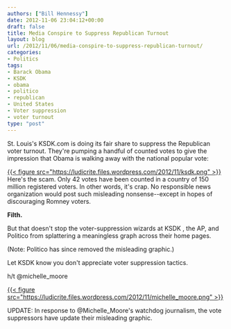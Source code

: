 ```yaml
---
authors: ["Bill Hennessy"]
date: 2012-11-06 23:04:12+00:00
draft: false
title: Media Conspire to Suppress Republican Turnout
layout: blog
url: /2012/11/06/media-conspire-to-suppress-republican-turnout/
categories:
- Politics
tags:
- Barack Obama
- KSDK
- obama
- politico
- republican
- United States
- Voter suppression
- voter turnout
type: "post"
---
```


St. Louis's KSDK.com is doing its fair share to suppress the Republican voter turnout. They're pumping a handful of counted votes to give the impression that Obama is walking away with the national popular vote:

[{{< figure src="https://ludicrite.files.wordpress.com/2012/11/ksdk.png" >}}
](https://ludicrite.files.wordpress.com/2012/11/ksdk.png)Here's the scam. Only 42 votes have been counted in a country of 150 million registered voters. In other words, it's crap. No responsible news organization would post such misleading nonsense--except in hopes of discouraging Romney voters.

**Filth.**

But that doesn't stop the voter-suppression wizards at KSDK , the AP, and Politico from splattering a meaningless graph across their home pages.

(Note: Politico has since removed the misleading graphic.)

Let KSDK know you don't appreciate voter suppression tactics.

h/t @michelle_moore

[{{< figure src="https://ludicrite.files.wordpress.com/2012/11/michelle_moore.png" >}}
](https://ludicrite.files.wordpress.com/2012/11/michelle_moore.png)



UPDATE: In response to @Michelle_Moore's watchdog journalism, the vote suppressors have update their misleading graphic.
